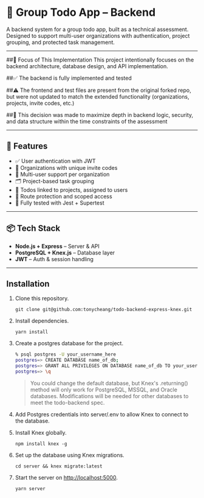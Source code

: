 # 🧩 Group Todo App – Backend

A backend system for a group todo app, built as a technical assessment.  
Designed to support multi-user organizations with authentication, project grouping, and protected task management.

---

##📝 Focus of This Implementation
This project intentionally focuses on the backend architecture, database design, and API implementation.

##✅ The backend is fully implemented and tested

##⚠️ The frontend and test files are present from the original forked repo, but were not updated to match the extended functionality (organizations, projects, invite codes, etc.)

##🎯 This decision was made to maximize depth in backend logic, security, and data structure within the time constraints of the assessment

---

## 🚀 Features

- ✅ User authentication with JWT
- 🏢 Organizations with unique invite codes
- 👥 Multi-user support per organization
- 🗂️ Project-based task grouping
- 📝 Todos linked to projects, assigned to users
- 🔐 Route protection and scoped access
- 🧪 Fully tested with Jest + Supertest

---

## 📦 Tech Stack

- **Node.js + Express** – Server & API
- **PostgreSQL + Knex.js** – Database layer
- **JWT** – Auth & session handling

---

## Installation

1. Clone this repository.

    `git clone git@github.com:tonycheang/todo-backend-express-knex.git`

2. Install dependencies.

    `yarn install`

3. Create a postgres database for the project.

    ```Bash
    % psql postgres -U your_username_here
    postgres=> CREATE DATABASE name_of_db;
    postgres=> GRANT ALL PRIVILEGES ON DATABASE name_of_db TO your_username_here;
    postgres=> \q
    ```

    > You could change the default database, but Knex's .returning() method will only work for PostgreSQL, MSSQL, and Oracle databases. Modifications will be needed for other databases to meet the todo-backend spec.

4. Add Postgres credentials into server/.env to allow Knex to connect to the database.
5. Install Knex globally.

    `npm install knex -g`

6. Set up the database using Knex migrations.

    `cd server && knex migrate:latest`

7. Start the server on [http://localhost:5000](http://localhost:5000).

    `yarn server`